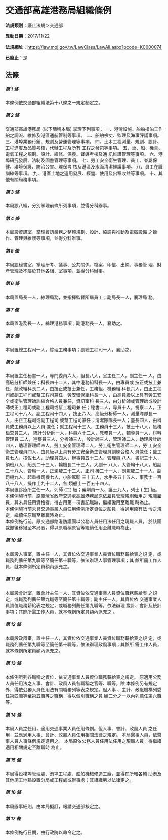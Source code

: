 # 交通部高雄港務局組織條例

**法規類別**：廢止法規＞交通部

**異動日期**：2017/11/22  

**法規網址**：https://law.moj.gov.tw/LawClass/LawAll.aspx?pcode=K0000074

**已廢止**：是



## 法條
##### 第 1 條
本條例依交通部組織法第十八條之一規定制定之。

##### 第 2 條
交通部高雄港務局 (以下簡稱本局) 掌理下列事項：
一、港灣設施、船舶指泊工作船之調派、維修及港區通航管制等事項。
二、船舶檢丈、監理及海事評議事項。
三、港埠業務行銷、規劃及營運管理等事項。
四、土木工程測量、規劃、設計、工程進度及品質考核，代辦工程及所有
    工程之發包等事項。
五、車、船、機具、電氣工程之規劃、設計、維修、保養、督導考核及通
    訊維護管理等事項。
六、港埠研究發展、法制及圖書管理等事項。
七、勞工安全衛生管理、員工、眷屬保健、環境保護、防治公害、環保考
    核及港區及水面清潔維護事項。
八、員工在職訓練等事項。
九、港區土地之運用發展、經營、使用及出租收益等事項。
十、其他有關局務事項。

##### 第 3 條
本局設八組，分別掌理前條所列事項，並得分科辦事。

##### 第 4 條
本局設資訊室，掌理資訊業務之整體規劃、設計、協調與推動及電腦設備
之操作、管理與維護等事項，並得分科辦事。

##### 第 5 條
本局設秘書室，掌理研考、議事、公共關係、檔案、印信、出納、事務管
理、財產管理及不屬於其他各組、室事項，並得分科辦事。

##### 第 6 條
本局置局長一人，綜理局務，並指揮監督所屬員工；副局長一人，襄理局
務。

##### 第 7 條
本局置港務長一人，綜理港務事項；副港務長一人，襄助之。

##### 第 8 條
本局置總工程司一人，綜理工務事項；副總工程司一人，襄助之。

##### 第 9 條
本局置主任秘書一人，專門委員六人，組長八人，室主任二人，副主任一
人，由高級分析師兼任；科長四十二人，其中港務組科長一人，由專員或
技正或技士兼任，航政組科長二人，由技正或技士兼任，工務組、機務組
科長六人，由正工程司或副工程司或幫工程司兼任，勞安環保組科長一人
，由高員級以上具有勞工安全或衛生管理師訓練合格人員兼任，資訊室科
長三人，由分析師或管理師或設計師或正工程司或副工程司或幫工程司兼
任；秘書二人，專員十人，視察二人，正工程司十八人，副工程司十四人
，技正六人，高級分析師一人，測量隊隊長一人，由正工程司或副工程司
或幫工程司兼任；清潔隊隊長一人；臺長四人，由科員或工務員以上人員
兼任；幫工程司十三人，工務員十三人，技士十八人，帳務檢查員三人，
統計分析師一人，科員六十二人，教務員一人，輔導員一人，材料管理員
二人，巡察員三人，分析師三人，設計師三人，管理師二人，助理設計師
四人，助理管理師四人，勞工安全管理師二人，勞工衛生管理師二人，勞
工安全衛生管理員四人，由員級以上具有勞工安全衛生管理員訓練合格人
員兼任；監工員七人，技佐七人，助理員四人，辦事員五十二人，管理員
八人，書記三十人，領班八人，船長二十三人，輪機長二十三人，大副十
八人，大管輪十八人，船副二十八人，管輪一人，正駕駛二十二人，正司
機二十一人，副駕駛二十一人，副司機九人，起重機司機七人，小船駕駛
三十五人，水手長五十五人，事務士一百八十八人，操作士九十二人，各
類船士一百五十四人。                                            
本局置診療所主任一人，列師 (二) 級；藥劑員一人、護士九人，列士 (
生) 級。                                                        
本條例施行前，原臺灣省政府交通處高雄港務局原依雇員管理規則僱用之
現職雇員，其未具任用資格者，得占用第一項書記職缺，繼續僱用至離職
時為止。                                                        
本條例施行前未具交通事業人員任用條例所定資位之船員，得適用原有法
令之規定，繼續任原職至離職時為止。                              
本條例施行前，原交通部路港防護團以公務人員任用法任用之現職人員，
於該團裁撤後移撥至本局者，得以原職稱原官等繼續任用至離職時為止。

##### 第 10 條
本局設人事室，置主任一人，其資位依交通事業人員資位職務薪給表之規
定，或職務列薦任第九職等至簡任第十職等，依法辦理人事管理事項；其
餘所需工作人員，就本條例所定員額內派充之。

##### 第 11 條
本局設會計室，置會計主任一人，其資位依交通事業人員資位職務薪給表
之規定，或職務列薦任第九職等至簡任第十職等；副主任一人，其資位依
交通事業人員資位職務薪給表之規定，或職務列薦任第九職等，依法辦理
歲計、會計及統計事項；其餘所需工作人員，就本條例所定員額內派充之
。

##### 第 12 條
本局設政風室，置主任一人，其資位依交通事業人員資位職務薪給表之規
定，或職務列薦任第九職等至簡任第十職等，依法辦理政風事項；其餘所
需工作人員，就本條例所定員額內派充之。

##### 第 13 條
本條例所列各職稱之資位，依交通事業人員資位職務薪給表之規定。
原適用公務人員任用法之人事、會計、政風人員各職稱之官等、職等，除
本條例另有規定外，得依公務人員任用法有關職務列等表之規定。但人事
、主計、政風機構列委任第四職等至第五職等之職稱，得以個別職稱之員
額二分之一以內列薦任第六職等。

##### 第 14 條
本局人員之任用，適用交通事業人員任用條例。但人事、會計、政風人員
之任用，並應適用人事、會計、政風人員任用相關法律之規定。
本局醫事人員，依醫事人員人事條例規定進用之。
本局原依公務人員任用法任用之現職人員，得繼續適用相關規定至離職時
為止。

##### 第 15 條
本局得設棧埠管理處、港埠工程處、船舶機械修造工廠，並得在所轄各輔
助港及其他施工地點設置分局或工程處或辦事處；其組織另以法律定之。

##### 第 16 條
本局辦事細則，由本局擬訂，報請交通部核定之。

##### 第 17 條
本條例施行日期，由行政院以命令定之。


